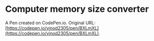 # Computer memory size converter

A Pen created on CodePen.io. Original URL: [https://codepen.io/vinod2305/pen/BXLmXL](https://codepen.io/vinod2305/pen/BXLmXL).


